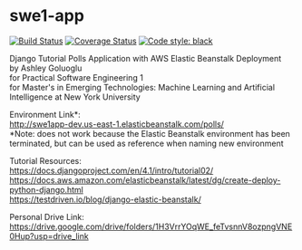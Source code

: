 # swe1-app 
[![Build Status](https://app.travis-ci.com/agoluoglu/swe1-app.svg?branch=main)](https://app.travis-ci.com/agoluoglu/swe1-app)
[![Coverage Status](https://coveralls.io/repos/github/agoluoglu/swe1-app/badge.svg?branch=main)](https://coveralls.io/github/agoluoglu/swe1-app?branch=main)
[![Code style: black](https://img.shields.io/badge/code%20style-black-000000.svg)](https://github.com/psf/black)

Django Tutorial Polls Application with AWS Elastic Beanstalk Deployment  
by Ashley Goluoglu  
for Practical Software Engineering 1   
for Master's in Emerging Technologies: Machine Learning and Artificial Intelligence at New York University  

Environment Link*:  
http://swe1app-dev.us-east-1.elasticbeanstalk.com/polls/  
*Note: does not work because the Elastic Beanstalk environment has been terminated, but can be used as reference when naming new environment  

Tutorial Resources:  
https://docs.djangoproject.com/en/4.1/intro/tutorial02/  
https://docs.aws.amazon.com/elasticbeanstalk/latest/dg/create-deploy-python-django.html  
https://testdriven.io/blog/django-elastic-beanstalk/  

Personal Drive Link:  
https://drive.google.com/drive/folders/1H3VrrYOqWE_feTvsnnV8ozpngVNE0Hup?usp=drive_link  
